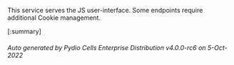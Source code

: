 






This service serves the JS user-interface. Some endpoints require additional Cookie management.

[:summary]

###### Auto generated by Pydio Cells Enterprise Distribution v4.0.0-rc6 on 5-Oct-2022
